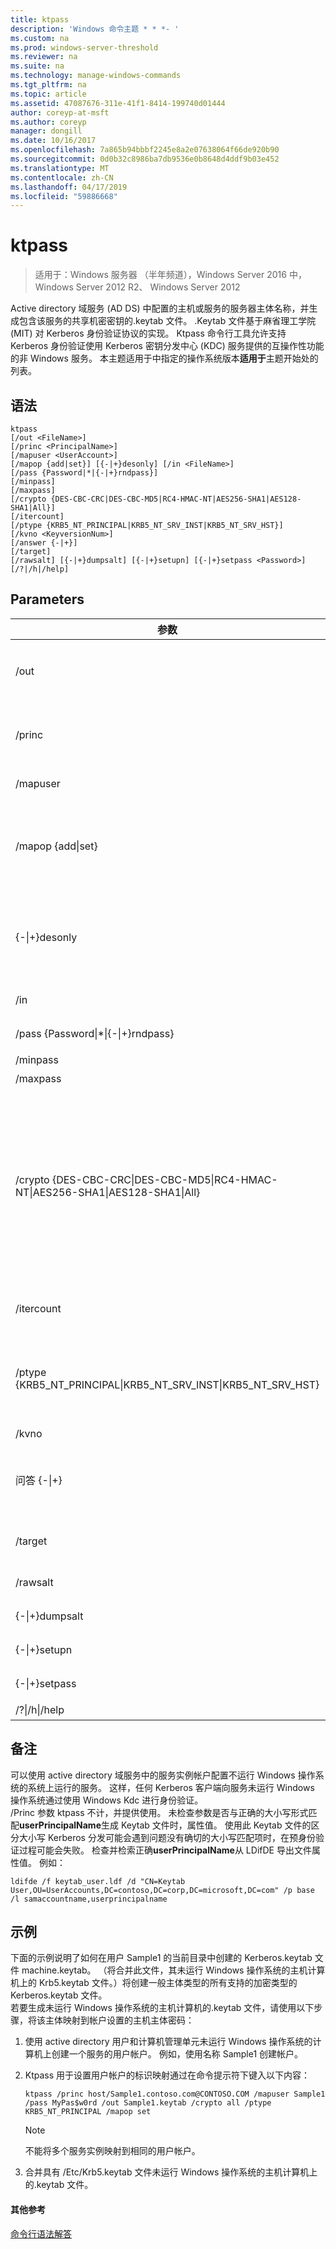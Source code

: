 ```yaml
---
title: ktpass
description: 'Windows 命令主题 * * *- '
ms.custom: na
ms.prod: windows-server-threshold
ms.reviewer: na
ms.suite: na
ms.technology: manage-windows-commands
ms.tgt_pltfrm: na
ms.topic: article
ms.assetid: 47087676-311e-41f1-8414-199740d01444
author: coreyp-at-msft
ms.author: coreyp
manager: dongill
ms.date: 10/16/2017
ms.openlocfilehash: 7a865b94bbbf2245e8a2e07638064f66de920b90
ms.sourcegitcommit: 0d0b32c8986ba7db9536e0b8648d4ddf9b03e452
ms.translationtype: MT
ms.contentlocale: zh-CN
ms.lasthandoff: 04/17/2019
ms.locfileid: "59886668"
---
```

# <a name="ktpass"></a>ktpass

>适用于：Windows 服务器 （半年频道），Windows Server 2016 中，Windows Server 2012 R2、 Windows Server 2012

Active directory 域服务 (AD DS) 中配置的主机或服务的服务器主体名称，并生成包含该服务的共享机密密钥的.keytab 文件。 .Keytab 文件基于麻省理工学院 (MIT) 对 Kerberos 身份验证协议的实现。 Ktpass 命令行工具允许支持 Kerberos 身份验证使用 Kerberos 密钥分发中心 (KDC) 服务提供的互操作性功能的非 Windows 服务。 本主题适用于中指定的操作系统版本**适用于**主题开始处的列表。  
  
## <a name="syntax"></a>语法  
```  
ktpass  
[/out <FileName>]   
[/princ <PrincipalName>]   
[/mapuser <UserAccount>]   
[/mapop {add|set}] [{-|+}desonly] [/in <FileName>]  
[/pass {Password|*|{-|+}rndpass}]  
[/minpass]  
[/maxpass]  
[/crypto {DES-CBC-CRC|DES-CBC-MD5|RC4-HMAC-NT|AES256-SHA1|AES128-SHA1|All}]  
[/itercount]  
[/ptype {KRB5_NT_PRINCIPAL|KRB5_NT_SRV_INST|KRB5_NT_SRV_HST}]  
[/kvno <KeyversionNum>]  
[/answer {-|+}]  
[/target]  
[/rawsalt] [{-|+}dumpsalt] [{-|+}setupn] [{-|+}setpass <Password>]  [/?|/h|/help]  
```  
## <a name="parameters"></a>Parameters  
|参数|描述|  
|-------|--------|  
|/out <FileName>|指定要生成的 Kerberos 版本 5.keytab 文件的名称。 **注意：** 这是与你现有的.keytab 文件 /Etc/Krb5.keytab 的.keytab 文件传输到未运行 Windows 操作系统的计算机，然后替换或合并。|  
|/princ <PrincipalName>|在窗体中指定的主体名称host/computer.contoso.com@CONTOSO.COM。 **警告：** 此参数是区分大小写。 请参阅[备注](#BKMK_remarks)有关详细信息。|  
|/mapuser <UserAccount>|将由指定的 Kerberos 主体名称映射**princ**参数指定的域帐户。|  
|/mapop {add&#124;set}|指定如何设置映射特性。<br /><br />-   **添加**添加指定的本地用户名称的值。 这是默认设置。<br />-   **设置**设置的值的数据加密标准 (DES)-仅加密指定的本地用户名称。|  
|{-&#124;+}desonly|默认情况下设置仅 DES 加密。<br /><br />-   **+** 设置为仅 DES 加密的帐户。<br />-   **-** 释放对仅 DES 加密的帐户的限制。 **重要：** 从 Windows 7 和 Windows Server 2008 R2 开始，Windows 不支持 DES 默认情况下。|  
|/in <FileName>|指定要读取从主计算机未运行 Windows 操作系统的.keytab 文件。|  
|/pass {Password&#124;*&#124;{-&#124;+}rndpass}|指定用于通过指定的主体用户名的密码**princ**参数。 使用"*"以提示输入密码。|  
|/minpass|设置为 15 个字符的随机密码的最小长度。|  
|/maxpass|设置随机密码的最大长度为 256 个字符。|  
|/crypto {DES-CBC-CRC&#124;DES-CBC-MD5&#124;RC4-HMAC-NT&#124;AES256-SHA1&#124;AES128-SHA1&#124;All}|指定在 keytab 文件中生成的键：<br /><br />-   **DES CBC CRC**用于实现兼容性。<br />-   **DES CBC MD5**更紧密地符合 MIT 实现以及用于实现兼容性。<br />-   **RC4 HMAC NT**使用 128 位加密。<br />-   **AES256-SHA1**使用 AES256-CTS 的 HMAC-SHA1-96 加密。<br />-   **AES128 SHA1**使用 AES128-CTS 的 HMAC-SHA1-96 加密。<br />-   **所有**可以使用所有支持的加密类型的状态。 **注意：** 默认设置基于较旧 MIT 版本。 因此，`/crypto`应始终指定。|  
|/itercount|指定用于 AES 加密的迭代次数。 默认值是**itercount**是设置为 4,096 的 AES 加密和忽略非 AES 加密。|  
|/ptype {KRB5_NT_PRINCIPAL&#124;KRB5_NT_SRV_INST&#124;KRB5_NT_SRV_HST}|指定主体类型。<br /><br />-   **KRB5_NT_PRINCIPAL**是常用的主体类型 （推荐）。<br />-   **KRB5_NT_SRV_INST**是用户的服务实例。<br />-   **KRB5_NT_SRV_HST**主机服务实例。|  
|/kvno <KeyversionNum>|指定密钥的版本号。 默认值为 1。|  
|问答 {-&#124;+}|设置背景应答模式：<br /><br />**-** 答案重置密码的提示自动与不可以。<br /><br />**+** 答案重置密码是使用自动的提示。|  
|/target|设置要使用哪个域控制器。 默认值为域控制器，以检测到，根据主体的名称。 如果域控制器的名称不能解决，对话框将提示输入有效的域控制器。|  
|/rawsalt|强制 ktpass rawsalt 算法生成时要使用该密钥。 不需要此参数。|  
|{-&#124;+}dumpsalt|此参数的输出显示了用于生成密钥的 MIT salt 算法。|  
|{-&#124;+}setupn|设置用户主体名称 (UPN) 除了服务主体名称 (SPN)。 默认值为同时.keytab 文件中设置。|  
|{-&#124;+}setpass <Password>|设置用户的密码时提供。 如果使用 rndpass，而生成一个随机密码。|  
|/?&#124;/h&#124;/help|显示命令行帮助 ktpass。|  
## <a name="BKMK_remarks"></a>备注  
可以使用 active directory 域服务中的服务实例帐户配置不运行 Windows 操作系统的系统上运行的服务。 这样，任何 Kerberos 客户端向服务未运行 Windows 操作系统通过使用 Windows Kdc 进行身份验证。  
/Princ 参数 ktpass 不计，并提供使用。 未检查参数是否与正确的大小写形式匹配**userPrincipalName**生成 Keytab 文件时，属性值。 使用此 Keytab 文件的区分大小写 Kerberos 分发可能会遇到问题没有确切的大小写匹配项时，在预身份验证过程可能会失败。 检查并检索正确**userPrincipalName**从 LDifDE 导出文件属性值。 例如：  
```  
ldifde /f keytab_user.ldf /d "CN=Keytab User,OU=UserAccounts,DC=contoso,DC=corp,DC=microsoft,DC=com" /p base /l samaccountname,userprincipalname  
```  
## <a name="BKMK_examples"></a>示例  
下面的示例说明了如何在用户 Sample1 的当前目录中创建的 Kerberos.keytab 文件 machine.keytab。 （将合并此文件，其未运行 Windows 操作系统的主机计算机上的 Krb5.keytab 文件。）将创建一般主体类型的所有支持的加密类型的 Kerberos.keytab 文件。  
若要生成未运行 Windows 操作系统的主机计算机的.keytab 文件，请使用以下步骤，将该主体映射到帐户设置的主机主体密码：  
1.  使用 active directory 用户和计算机管理单元未运行 Windows 操作系统的计算机上创建一个服务的用户帐户。 例如，使用名称 Sample1 创建帐户。  
2.  Ktpass 用于设置用户帐户的标识映射通过在命令提示符下键入以下内容：  
    ```  
    ktpass /princ host/Sample1.contoso.com@CONTOSO.COM /mapuser Sample1 /pass MyPas$w0rd /out Sample1.keytab /crypto all /ptype KRB5_NT_PRINCIPAL /mapop set   
    ```  
    
    > [!NOTE]  
    > 不能将多个服务实例映射到相同的用户帐户。  
    
3.  合并具有 /Etc/Krb5.keytab 文件未运行 Windows 操作系统的主机计算机上的.keytab 文件。 

#### <a name="additional-references"></a>其他参考  
[命令行语法解答](command-line-syntax-key.md)  
